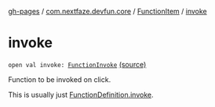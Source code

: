 [gh-pages](../../index.md) / [com.nextfaze.devfun.core](../index.md) / [FunctionItem](index.md) / [invoke](./invoke.md)

# invoke

`open val invoke: `[`FunctionInvoke`](../-function-invoke.md) [(source)](https://github.com/NextFaze/dev-fun/tree/master/devfun-annotations/src/main/java/com/nextfaze/devfun/core/Items.kt#L64)

Function to be invoked on click.

This is usually just [FunctionDefinition.invoke](../-function-definition/invoke.md).

